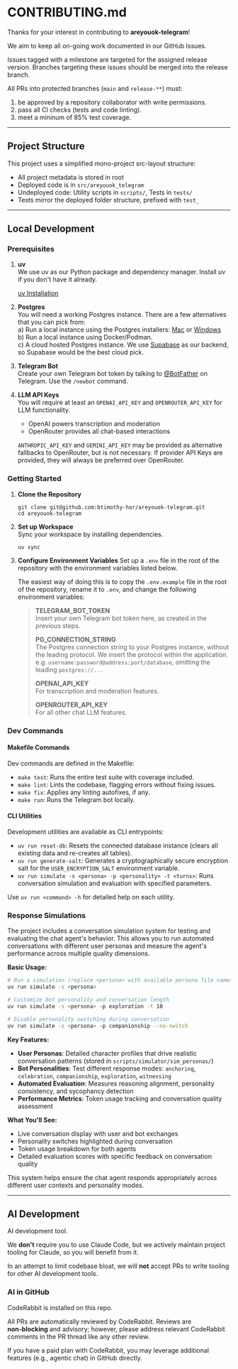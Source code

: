 # CONTRIBUTING.md

Thanks for your interest in contributing to **areyouok-telegram**!

We aim to keep all on-going work documented in our GitHub Issues.

Issues tagged with a milestone are targeted for the assigned release version. Branches targeting these issues should be merged into the release branch.

All PRs into protected branches (`main` and `release-**`) must:
1) be approved by a repository collaborator with write permissions.
2) pass all CI checks (tests and code linting).
3) meet a mininum of 85% test coverage.

---

## Project Structure

This project uses a simplified mono-project src-layout structure:

- All project metadata is stored in root
- Deployed code is in `src/areyouok_telegram`
- Undeployed code: Utility scripts in `scripts/`, Tests in `tests/`
- Tests mirror the deployed folder structure, prefixed with `test_`

---

## Local Development

### Prerequisites

1. **uv**  
   We use uv as our Python package and dependency manager.
   Install uv if you don't have it already.

   [uv Installation](https://docs.astral.sh/uv/getting-started/installation/)

2. **Postgres**<br />
   You will need a working Postgres instance. There are a few alternatives that you can pick from:
   <br />a) Run a local instance using the Postgres installers: [Mac](https://postgresapp.com) or [Windows](https://www.postgresql.org/download/windows/)
   <br />b) Run a local instance using Docker/Podman.
   <br />c) A cloud hosted Postgres instance. We use [Supabase](https://supabase.com/) as our backend, so Supabase would be the best cloud pick.

3. **Telegram Bot**<br />
   Create your own Telegram bot token by talking to [@BotFather](https://t.me/botfather) on Telegram. Use the `/newbot` command.

4. **LLM API Keys**<br />
   You will require at least an `OPENAI_API_KEY` and `OPENROUTER_API_KEY` for LLM functionality.
   - OpenAI powers transcription and moderation
   - OpenRouter provides all chat-based interactions

   `ANTHROPIC_API_KEY` and `GEMINI_API_KEY` may be provided as alternative fallbacks to OpenRouter, but is not necessary.
   If provider API Keys are provided, they will always be preferred over OpenRouter.

### Getting Started

1. **Clone the Repository**  
   ```
   git clone git@github.com:btimothy-har/areyouok-telegram.git
   cd areyouok-telegram
   ```

2. **Set up Workspace**  
   Sync your workspace by installing dependencies.
   ```
   uv sync
   ```

3. **Configure Environment Variables** 
   Set up a `.env` file in the root of the repository with the environment variables listed below.

   The easiest way of doing this is to copy the `.env.example` file in the root of the repository, rename it to `.env`, and change the following environment variables:
   > 
   > **TELEGRAM_BOT_TOKEN**<br />
   Insert your own Telegram bot token here, as created in the previous steps.
   >
   > **PG_CONNECTION_STRING**<br />
   The Postgres connection string to your Postgres instance, without the leading protocol. We insert the protocol within the application.
   e.g. `username:password@address:port/database`, omitting the leading `postgres://...`
   > 
   > **OPENAI_API_KEY**<br />
   For transcription and moderation features.
   > 
   > **OPENROUTER_API_KEY**<br />
   For all other chat LLM features.

### Dev Commands

#### Makefile Commands
Dev commands are defined in the Makefile:

- `make test`: Runs the entire test suite with coverage included.
- `make lint`: Lints the codebase, flagging errors without fixing issues.
- `make fix`: Applies any linting autofixes, if any.
- `make run`: Runs the Telegram bot locally.

#### CLI Utilities
Development utilities are available as CLI entrypoints:

- `uv run reset-db`: Resets the connected database instance (clears all existing data and re-creates all tables).
- `uv run generate-salt`: Generates a cryptographically secure encryption salt for the `USER_ENCRYPTION_SALT` environment variable.
- `uv run simulate -s <persona> -p <personality> -t <turns>`: Runs conversation simulation and evaluation with specified parameters.

Use `uv run <command> -h` for detailed help on each utility.

### Response Simulations

The project includes a conversation simulation system for testing and evaluating the chat agent's behavior. This allows you to run automated conversations with different user personas and measure the agent's performance across multiple quality dimensions.

**Basic Usage:**
```bash
# Run a simulation (replace <persona> with available persona file names)
uv run simulate -s <persona>

# Customize bot personality and conversation length
uv run simulate -s <persona> -p exploration -t 10

# Disable personality switching during conversation
uv run simulate -s <persona> -p companionship --no-switch
```

**Key Features:**
- **User Personas**: Detailed character profiles that drive realistic conversation patterns (stored in `scripts/simulator/sim_personas/`)
- **Bot Personalities**: Test different response modes: `anchoring`, `celebration`, `companionship`, `exploration`, `witnessing`
- **Automated Evaluation**: Measures reasoning alignment, personality consistency, and sycophancy detection
- **Performance Metrics**: Token usage tracking and conversation quality assessment

**What You'll See:**
- Live conversation display with user and bot exchanges
- Personality switches highlighted during conversation
- Token usage breakdown for both agents
- Detailed evaluation scores with specific feedback on conversation quality

This system helps ensure the chat agent responds appropriately across different user contexts and personality modes.

---

## AI Development
AI development tool.

We **don't** require you to use Claude Code, but we actively maintain project tooling for Claude, so you will benefit from it.

In an attempt to limit codebase bloat, we will **not** accept PRs to write tooling for other AI development tools.

### AI in GitHub
CodeRabbit is installed on this repo.

All PRs are automatically reviewed by CodeRabbit. Reviews are **non‑blocking** and advisory; however, please address relevant CodeRabbit comments in the PR thread like any other review.

If you have a paid plan with CodeRabbit, you may leverage additional features (e.g., agentic chat) in GitHub directly.
